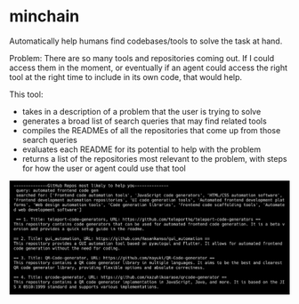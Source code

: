 # minchain


Automatically help humans find codebases/tools to solve the task at hand.

Problem: There are so many tools and repositories coming out. If I could access them in the moment, or eventually if an agent could access the right tool at the right time to include in its own code, that would help. 

This tool: 
- takes in a description of a problem that the user is trying to solve
- generates a broad list of search queries that may find related tools
- compiles the READMEs of all the repositories that come up from those search queries
- evaluates each README for its potential to help with the problem
- returns a list of the repositories most relevant to the problem, with steps for how the user or agent could use that tool

![image](github_tool/github_search_auto.png)
